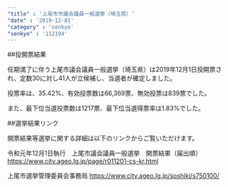 ```yaml
---
"title" : '上尾市市議会議員一般選挙（埼玉県）'
"date" : '2019-12-01'
"category" : 'senkyo'
"senkyo" : '112194'
---
```


##投開票結果

任期満了に伴う上尾市議会議員一般選挙（埼玉県）は2019年12月1日投開票され、定数30に対し41人が立候補し、当選者が確定しました。

投票率は、35.42%、有効投票数は66,369票、無効投票は839票でした。

また、最下位当選投票数は1217票、最下位当選得票率は1.83%でした。


##選挙結果リンク

開票結果等選挙に関する詳細は以下のリンクからご覧いただけます。


令和元年12月1日執行　上尾市議会議員一般選挙　開票結果（届出順）
https://www.city.ageo.lg.jp/page/r011201-cs-kr.html 


上尾市選挙管理委員会事務局
https://www.city.ageo.lg.jp/soshiki/s750100/ 
